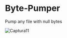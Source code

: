 # Byte-Pumper
Pump any file with null bytes 


![Captura11](https://user-images.githubusercontent.com/104674473/191600429-8f0495f2-16ae-4b10-9542-a73d45f40d71.JPG)
